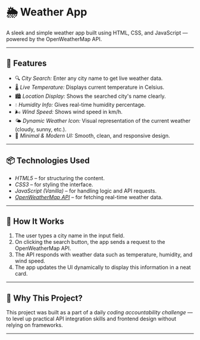 # 🌦 Weather App

A sleek and simple weather app built using HTML, CSS, and JavaScript — powered by the OpenWeatherMap API.


---

## 🔧 Features

- 🔍 *City Search:* Enter any city name to get live weather data.
- 🌡 *Live Temperature:* Displays current temperature in Celsius.
- 🏙 *Location Display:* Shows the searched city's name clearly.
- 💧 *Humidity Info:* Gives real-time humidity percentage.
- 🌬 *Wind Speed:* Shows wind speed in km/h.
- 🌤 *Dynamic Weather Icon:* Visual representation of the current weather (cloudy, sunny, etc.).
- 🎨 *Minimal & Modern UI:* Smooth, clean, and responsive design.

---

## 📦 Technologies Used

- *HTML5* – for structuring the content.
- *CSS3* – for styling the interface.
- *JavaScript (Vanilla)* – for handling logic and API requests.
- *[OpenWeatherMap API](https://openweathermap.org/api)* – for fetching real-time weather data.

---

## 📡 How It Works

1. The user types a city name in the input field.
2. On clicking the search button, the app sends a request to the OpenWeatherMap API.
3. The API responds with weather data such as temperature, humidity, and wind speed.
4. The app updates the UI dynamically to display this information in a neat card.

---

## 🧪 Why This Project?

This project was built as a part of a daily *coding accountability challenge* —  
to level up practical API integration skills and frontend design without relying on frameworks.

---
